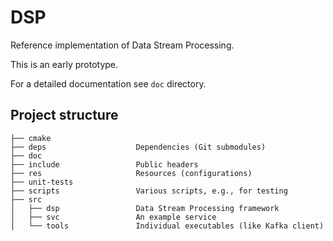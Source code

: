# DSP

Reference implementation of Data Stream Processing.

This is an early prototype.

For a detailed documentation see `doc` directory.

## Project structure

```
├── cmake
├── deps                    Dependencies (Git submodules)
├── doc
├── include                 Public headers
├── res                     Resources (configurations)
├── unit-tests
├── scripts                 Various scripts, e.g., for testing
├── src
│   ├── dsp                 Data Stream Processing framework
│   ├── svc                 An example service
│   └── tools               Individual executables (like Kafka client)
```
